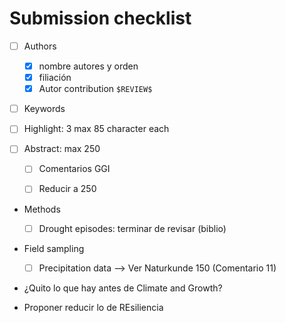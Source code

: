# Submission checklist 

* [ ] Authors
    
    * [X] nombre autores y orden
    * [X] filiación 
    * [X] Autor contribution `$REVIEW$`
    
* [ ] Keywords

* [ ] Highlight: 3 max 85 character each 

* [ ] Abstract: max 250 
  
    * [ ] Comentarios GGI 
    * [ ] Reducir a 250
    
    
* Methods

  * [ ] Drought episodes: terminar de revisar (biblio)

* Field sampling 

    * [ ] Precipitation data --> Ver Naturkunde 150 (Comentario 11)
    
* ¿Quito lo que hay antes de Climate and Growth? 

* Proponer reducir lo de REsiliencia 

